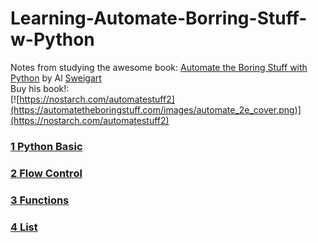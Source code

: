 # Learning-Automate-Borring-Stuff-w-Python
Notes from studying the awesome book: [Automate the Boring Stuff with Python](https://automatetheboringstuff.com/) by Al [Sweigart](https://alsweigart.com/)  
Buy his book!:  
[![https://nostarch.com/automatestuff2](https://automatetheboringstuff.com/images/automate_2e_cover.png)](https://nostarch.com/automatestuff2)

### [1 Python Basic](https://github.com/0marg/Learning-Automate-Borring-Stuff-w-Python/blob/master/Chapter1-python_basics.md)  
### [2 Flow Control](https://github.com/0marg/Learning-Automate-Borring-Stuff-w-Python/blob/master/Chapter2-Flow_control.md)  
### [3 Functions](https://github.com/0marg/Learning-Automate-Borring-Stuff-w-Python/blob/master/Chapter3-Functions.md)
### [4 List](https://github.com/0marg/Learning-Automate-Borring-Stuff-w-Python/blob/master/Chapter4-Lists.md)